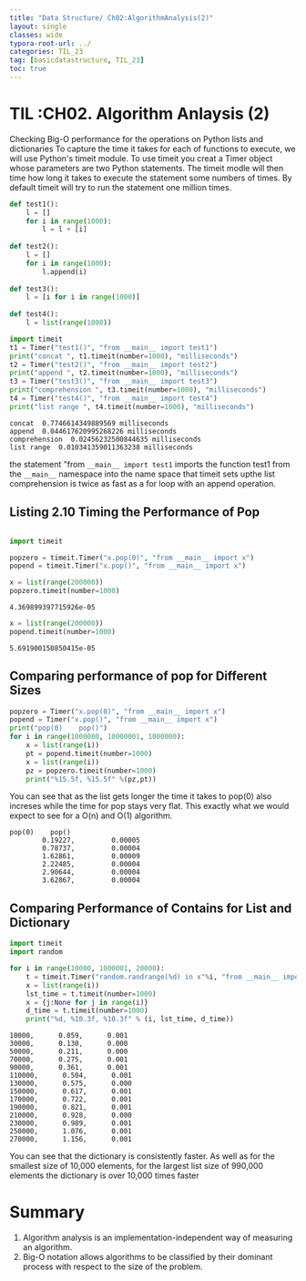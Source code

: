 ```yaml
---
title: "Data Structure/ Ch02:AlgorithmAnalysis(2)"
layout: single
classes: wide
typora-root-url: ../
categories: TIL_23
tag: [basicdatastructure, TIL_23]
toc: true
---
```


# TIL :CH02. Algorithm Anlaysis (2)

Checking Big-O performance for the operations on Python lists and dictionaries
To capture the time it takes for each of functions to execute, we will use Python's timeit module.
To use timeit you creat a Timer object whose parameters are two Python statements. The timeit modle will then time how long it takes to execute the statement some numbers of times. By default timeit will try to run the statement one million times. 


```python
def test1():
    l = []
    for i in range(1000):
        l = l + [i]
    
def test2():
    l = []
    for i in range(1000):
        l.append(i)
        
def test3():
    l = [i for i in range(1000)]
    
def test4():
    l = list(range(1000))
```


```python
import timeit
t1 = Timer("test1()", "from __main__ import test1")
print("concat ", t1.timeit(number=1000), "milliseconds")
t2 = Timer("test2()", "from __main__ import test2")
print("append ", t2.timeit(number=1000), "milliseconds")
t3 = Timer("test3()", "from __main__ import test3")
print("comprehension ", t3.timeit(number=1000), "milliseconds")
t4 = Timer("test4()", "from __main__ import test4")
print("list range ", t4.timeit(number=1000), "milliseconds")
```

    concat  0.7746614349889569 milliseconds
    append  0.044617620995268226 milliseconds
    comprehension  0.02456232500844635 milliseconds
    list range  0.010341359011363238 milliseconds

the statement "from `__main__ import test1` imports the function test1 from the `__main__` namespace into the name space that timeit sets upthe list comprehension is twice as fast as a for loop with an append operation.



## Listing 2.10 Timing the Performance of Pop

```python

import timeit

popzero = timeit.Timer("x.pop(0)", "from __main__ import x")
popend = timeit.Timer("x.pop()", "from __main__ import x")

x = list(range(200000))
popzero.timeit(number=1000)
```


    4.369899397715926e-05


```python
x = list(range(200000))
popend.timeit(number=1000)
```


    5.691900150850415e-05



## Comparing performance of pop for Different Sizes


```python
popzero = Timer("x.pop(0)", "from __main__ import x")
popend = Timer("x.pop()", "from __main__ import x")
print("pop(0)    pop()")
for i in range(1000000, 10000001, 1000000):
    x = list(range(i))
    pt = popend.timeit(number=1000)
    x = list(range(i))
    pz = popzero.timeit(number=1000)
    print("%15.5f, %15.5f" %(pz,pt))
```

You can see that as the list gets longer the time it takes to pop(0) also increses while the time for pop stays very flat.  This exactly what we would expect to see for a O(n) and O(1) algorithm.

    pop(0)    pop()
            0.19227,         0.00005
            0.78737,         0.00004
            1.62861,         0.00009
            2.22485,         0.00004
            2.90644,         0.00004
            3.62867,         0.00004



## Comparing Performance of Contains for List and Dictionary

```python
import timeit
import random

for i in range(10000, 1000001, 20000):
    t = timeit.Timer("random.randrange(%d) in x"%i, "from __main__ import random, x")
    x = list(range(i))
    lst_time = t.timeit(number=1000)
    x = {j:None for j in range(i)}
    d_time = t.timeit(number=1000)
    print("%d, %10.3f, %10.3f" % (i, lst_time, d_time))    
```

    10000,      0.059,      0.001
    30000,      0.130,      0.000
    50000,      0.211,      0.000
    70000,      0.275,      0.001
    90000,      0.361,      0.001
    110000,      0.504,      0.001
    130000,      0.575,      0.000
    150000,      0.617,      0.001
    170000,      0.722,      0.001
    190000,      0.821,      0.001
    210000,      0.928,      0.000
    230000,      0.989,      0.001
    250000,      1.076,      0.001
    270000,      1.156,      0.001

You can see that the dictionary is consistently faster. 
As well as for the smallest size of 10,000 elements, for the largest list size of 990,000 elements the dictionary is over 10,000 times faster





# Summary

1. Algorithm analysis is an implementation-independent way of measuring an algorithm.
2. Big-O notation allows algorithms to be classified by their dominant process with respect to the size of the problem.





